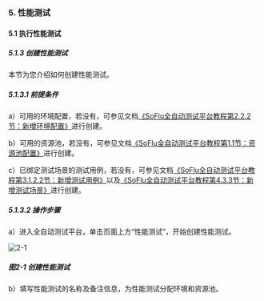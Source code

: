 ### 5. 性能测试

#### 5.1 执行性能测试

##### 5.1.3 创建性能测试

本节为您介绍如何创建性能测试。

##### 5.1.3.1 前提条件

a）可用的环境配置，若没有，可参见文档[《SoFlu全自动测试平台教程第2.2.2节：新增环境配置》](https://gitee.com/feisuanyz/SoFlu-adp/blob/master/SoFlu%E5%85%A8%E8%87%AA%E5%8A%A8%E6%B5%8B%E8%AF%95%E5%B9%B3%E5%8F%B0%E6%95%99%E7%A8%8B/2.%20%E9%A1%B9%E7%9B%AE%E7%AE%A1%E7%90%86/2.%20%E7%8E%AF%E5%A2%83%E9%85%8D%E7%BD%AE/2.%20%E6%96%B0%E5%A2%9E%E7%8E%AF%E5%A2%83%E9%85%8D%E7%BD%AE.md)进行创建。


b）可用的资源池，若没有，可参见文档[《SoFlu全自动测试平台教程第1.1节：资源池配置》](https://gitee.com/feisuanyz/SoFlu-adp/tree/master/SoFlu%E5%85%A8%E8%87%AA%E5%8A%A8%E6%B5%8B%E8%AF%95%E5%B9%B3%E5%8F%B0%E6%95%99%E7%A8%8B/1.%20%E7%B3%BB%E7%BB%9F%E9%85%8D%E7%BD%AE/1.%20%E8%B5%84%E6%BA%90%E6%B1%A0%E9%85%8D%E7%BD%AE)进行创建。

c）已绑定测试场景的测试用例，若没有，可参见文档[《SoFlu全自动测试平台教程第3.1.2.2节：新增测试用例》](https://gitee.com/feisuanyz/SoFlu-adp/blob/master/SoFlu%E5%85%A8%E8%87%AA%E5%8A%A8%E6%B5%8B%E8%AF%95%E5%B9%B3%E5%8F%B0%E6%95%99%E7%A8%8B/3.%20%E6%B5%8B%E8%AF%95%E8%BF%BD%E8%B8%AA/1.%20%E6%B5%8B%E8%AF%95%E7%94%A8%E4%BE%8B/2.%20%E6%B5%8B%E8%AF%95%E7%94%A8%E4%BE%8B/2.%20%E6%96%B0%E5%A2%9E%E6%B5%8B%E8%AF%95%E7%94%A8%E4%BE%8B.md)以及[《SoFlu全自动测试平台教程第4.3.3节：新增测试场景》](https://gitee.com/feisuanyz/SoFlu-adp/blob/master/SoFlu%E5%85%A8%E8%87%AA%E5%8A%A8%E6%B5%8B%E8%AF%95%E5%B9%B3%E5%8F%B0%E6%95%99%E7%A8%8B/4.%20%E6%B5%8B%E8%AF%95%E5%9C%BA%E6%99%AF/3.%20%E6%B5%8B%E8%AF%95%E5%9C%BA%E6%99%AF%E7%AE%A1%E7%90%86/2.%20%E6%96%B0%E5%BB%BA%E6%B5%8B%E8%AF%95%E5%9C%BA%E6%99%AF.md)进行创建。

##### 5.1.3.2 操作步骤

a）进入全自动测试平台，单击页面上方“性能测试”，开始创建性能测试。

![2-1](https://www.feisuanyz.com/fstest/xncs/createxncs/3_1.png)

##### 图2-1 创建性能测试

b）填写性能测试的名称及备注信息，为性能测试分配环境和资源池。
